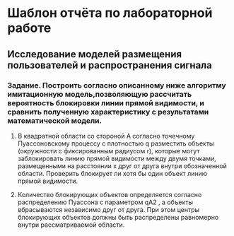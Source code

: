# Шаблон отчёта по лабораторной работе

## Исследование моделей размещения пользователей и распространения сигнала
### Задание. Построить согласно описанному ниже алгоритму имитационную модель,позволяющую рассчитать вероятность блокировки линии прямой видимости, и сравнить полученную характеристику с результатами математической модели.
1. В квадратной области со стороной А согласно точечному Пуассоновскому
процессу с плотностью q разместить объекты (окружности с фиксированным
радиусом r), которые могут заблокировать линию прямой видимости между двумя
точками, размещенными на расстоянии x друг от друга внутри обозначенной
области. Проверить блокирует ли хотя бы один объект линию прямой видимости.



2. Количество блокирующих объектов определяется согласно распределению
Пуассона с параметром qA2
, а объекты вбрасываются независимо друг от друга.
При этом центры блокирующих объектов должны быть распределены равномерно
внутри рассматриваемой области.

